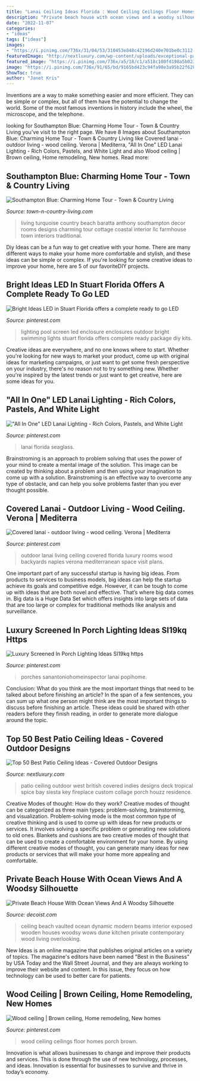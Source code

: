 ```yaml
---
title: "Lanai Ceiling Ideas Florida : Wood Ceiling Ceilings Floor Homes Porch Brown"
description: "Private beach house with ocean views and a woodsy silhouette"
date: "2022-11-07"
categories:
- "ideas"
tags: ["ideas"]
images:
- "https://i.pinimg.com/736x/31/04/53/310453e848c42196d240e701be0c3112--wood-ceilings-basement-ideas.jpg"
featuredImage: "http://nextluxury.com/wp-content/uploads/exceptional-patio-ceiling-ideas.jpg"
featured_image: "https://i.pinimg.com/736x/a5/18/c1/a518c100fd198a5b023c9ce290e2cdb9.jpg"
image: "https://i.pinimg.com/736x/91/65/bd/9165bd423c94fa90e3a95b22f6287125--outdoor-dining-outdoor-rooms.jpg"
ShowToc: true
author: "Janet Kris"
---
```



Inventions are a way to make something easier and more efficient. They can be simple or complex, but all of them have the potential to change the world. Some of the most famous inventions in history include the wheel, the microscope, and the telephone.

	

		
looking for Southampton Blue: Charming Home Tour - Town &amp; Country Living you've visit to the right page. We have 8 Images about Southampton Blue: Charming Home Tour - Town &amp; Country Living like Covered lanai - outdoor living - wood ceiling. Verona | Mediterra, &quot;All In One&quot; LED Lanai Lighting - Rich Colors, Pastels, and White Light and also Wood ceiling | Brown ceiling, Home remodeling, New homes. Read more:
		
    
## Southampton Blue: Charming Home Tour - Town &amp; Country Living

<img loading=lazy src="http://town-n-country-living.com/wp-content/uploads/2017/06/SH-living-room.jpg" onerror="this.onerror=null;this.src='https://tse2.mm.bing.net/th?id=OIP.q9XPPAQSw_eVbTDIxQl18AHaJ3&amp;pid=15.1';" alt="Southampton Blue: Charming Home Tour - Town &amp; Country Living">

_Source: town-n-country-living.com_

>living turquoise country beach baratta anthony southampton decor rooms designs charming tour cottage coastal interior llc farmhouse town interiors traditional. 

	

Diy Ideas can be a fun way to get creative with your home. There are many different ways to make your home more comfortable and stylish, and these ideas can be simple or complex. If you're looking for some creative ideas to improve your home, here are 5 of our favoriteDIY projects.

    
## Bright Ideas LED In Stuart Florida Offers A Complete Ready To Go LED

<img loading=lazy src="https://i.pinimg.com/originals/23/ce/08/23ce08696807d3dffee5cd6cec097c67.jpg" onerror="this.onerror=null;this.src='https://tse2.mm.bing.net/th?id=OIP.bGl6p7DNLdWcd_7kZHf7JQHaEL&amp;pid=15.1';" alt="Bright Ideas LED in Stuart Florida offers a complete ready to go LED">

_Source: pinterest.com_

>lighting pool screen led enclosure enclosures outdoor bright swimming lights stuart florida offers complete ready package diy kits. 

	

Creative ideas are everywhere, and no one knows where to start. Whether you're looking for new ways to market your product, come up with original ideas for marketing campaigns, or just want to get some fresh perspective on your industry, there's no reason not to try something new. Whether you're inspired by the latest trends or just want to get creative, here are some ideas for you.

    
## &quot;All In One&quot; LED Lanai Lighting - Rich Colors, Pastels, And White Light

<img loading=lazy src="https://i.pinimg.com/736x/9a/22/71/9a22719f1cd63f266f053e436afe54b8.jpg" onerror="this.onerror=null;this.src='https://tse3.mm.bing.net/th?id=OIP.P4hOvCmS_2ZelNazvxPDUgHaE8&amp;pid=15.1';" alt="&quot;All In One&quot; LED Lanai Lighting - Rich Colors, Pastels, and White Light">

_Source: pinterest.com_

>lanai florida seaglass. 

	

Brainstroming is an approach to problem solving that uses the power of your mind to create a mental image of the solution. This image can be created by thinking about a problem and then using your imagination to come up with a solution. Brainstroming is an effective way to overcome any type of obstacle, and can help you solve problems faster than you ever thought possible.

    
## Covered Lanai - Outdoor Living - Wood Ceiling. Verona | Mediterra

<img loading=lazy src="https://i.pinimg.com/736x/91/65/bd/9165bd423c94fa90e3a95b22f6287125--outdoor-dining-outdoor-rooms.jpg" onerror="this.onerror=null;this.src='https://tse4.mm.bing.net/th?id=OIP.UDpvUV1capCLbvTzKbkSTQHaFj&amp;pid=15.1';" alt="Covered lanai - outdoor living - wood ceiling. Verona | Mediterra">

_Source: pinterest.com_

>outdoor lanai living ceiling covered florida luxury rooms wood backyards naples verona mediterranean space visit plans. 

	

One important part of any successful startup is having big ideas. From products to services to business models, big ideas can help the startup achieve its goals and competitive edge. However, it can be tough to come up with ideas that are both novel and effective. That’s where big data comes in. Big data is a Huge Data Set which offers insights into large sets of data that are too large or complex for traditional methods like analysis and surveillance.

    
## Luxury Screened In Porch Lighting Ideas SI19kq Https

<img loading=lazy src="https://i.pinimg.com/736x/a5/18/c1/a518c100fd198a5b023c9ce290e2cdb9.jpg" onerror="this.onerror=null;this.src='https://tse2.mm.bing.net/th?id=OIP.EQmHZhXMwaScenW_okyyqgHaJ3&amp;pid=15.1';" alt="Luxury Screened In Porch Lighting Ideas SI19kq https">

_Source: pinterest.com_

>porches sanantoniohomeinspector lanai popihome. 

	

Conclusion: What do you think are the most important things that need to be talked about before finishing an article?
In the span of a few sentences, you can sum up what one person might think are the most important things to discuss before finishing an article. These ideas could be shared with other readers before they finish reading, in order to generate more dialogue around the topic.

    
## Top 50 Best Patio Ceiling Ideas - Covered Outdoor Designs

<img loading=lazy src="http://nextluxury.com/wp-content/uploads/exceptional-patio-ceiling-ideas.jpg" onerror="this.onerror=null;this.src='https://tse3.mm.bing.net/th?id=OIP.S1VWHEqlzV1k0nkmn8E1ywHaG2&amp;pid=15.1';" alt="Top 50 Best Patio Ceiling Ideas - Covered Outdoor Designs">

_Source: nextluxury.com_

>patio ceiling outdoor west british covered indies designs deck tropical spice bay siesta key fireplace custom collage porch houzz residence. 

	

Creative Modes of thought: How do they work?
Creative modes of thought can be categorized as three main types: problem-solving, brainstorming, and visualization. Problem-solving mode is the most common type of creative thinking and is used to come up with ideas for new products or services. It involves solving a specific problem or generating new solutions to old ones.
Blankets and cushions are two creative modes of thought that can be used to create a comfortable environment for your home. By using different creative modes of thought, you can generate many ideas for new products or services that will make your home more appealing and comfortable.

    
## Private Beach House With Ocean Views And A Woodsy Silhouette

<img loading=lazy src="http://cdn.decoist.com/wp-content/uploads/2014/06/Vaulted-ceiling-and-exposed-wooden-beams-add-to-the-beach-style-of-the-house.jpg" onerror="this.onerror=null;this.src='https://tse2.mm.bing.net/th?id=OIP.2RHxCWSjR2yFzzyFNmoQfQHaE8&amp;pid=15.1';" alt="Private Beach House With Ocean Views And A Woodsy Silhouette">

_Source: decoist.com_

>ceiling beach vaulted ocean dynamic modern beams interior exposed wooden houses woodsy wows dune kitchen private contemporary wood living overlooking. 

	

New Ideas is an online magazine that publishes original articles on a variety of topics. The magazine's editors have been named "Best in the Business" by USA Today and the Wall Street Journal, and they are always working to improve their website and content. In this issue, they focus on how technology can be used to better care for patients.

    
## Wood Ceiling | Brown Ceiling, Home Remodeling, New Homes

<img loading=lazy src="https://i.pinimg.com/736x/31/04/53/310453e848c42196d240e701be0c3112--wood-ceilings-basement-ideas.jpg" onerror="this.onerror=null;this.src='https://tse3.mm.bing.net/th?id=OIP.o_sLXdNTYjsOLoeEFfPyLADhEs&amp;pid=15.1';" alt="Wood ceiling | Brown ceiling, Home remodeling, New homes">

_Source: pinterest.com_

>wood ceiling ceilings floor homes porch brown. 

	

Innovation is what allows businesses to change and improve their products and services. This is done through the use of new technology, processes, and ideas. Innovation is essential for businesses to survive and thrive in today’s economy.

